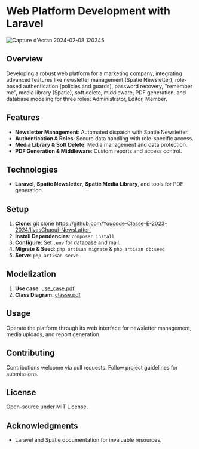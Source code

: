 # Web Platform Development with Laravel

![Capture d'écran 2024-02-08 120345](https://github.com/Youcode-Classe-E-2023-2024/IlyasChaoui-NewsLatter/assets/144786151/4c23f66d-28af-4bf3-a23b-182ec0546573)

## Overview
Developing a robust web platform for a marketing company, integrating advanced features like newsletter management (Spatie Newsletter), role-based authentication (policies and guards), password recovery, "remember me", media library (Spatie), soft delete, middleware, PDF generation, and database modeling for three roles: Administrator, Editor, Member.

## Features
- **Newsletter Management**: Automated dispatch with Spatie Newsletter.
- **Authentication & Roles**: Secure data handling with role-specific access.
- **Media Library & Soft Delete**: Media management and data protection.
- **PDF Generation & Middleware**: Custom reports and access control.

## Technologies
- **Laravel**, **Spatie Newsletter**, **Spatie Media Library**, and tools for PDF generation.

## Setup
1. **Clone**: git clone https://github.com/Youcode-Classe-E-2023-2024/IlyasChaoui-NewsLatter`
2. **Install Dependencies**: `composer install`
3. **Configure**: Set `.env` for database and mail.
4. **Migrate & Seed**: `php artisan migrate` & `php artisan db:seed`
5. **Serve**: `php artisan serve`

## Modelization
1. **Use case**: [use_case.pdf](https://github.com/Youcode-Classe-E-2023-2024/IlyasChaoui-NewsLatter/files/14208237/use_case.pdf)
2. **Class Diagram**: [classe.pdf](https://github.com/Youcode-Classe-E-2023-2024/IlyasChaoui-NewsLatter/files/14208239/classe.pdf)

## Usage
Operate the platform through its web interface for newsletter management, media uploads, and report generation.

## Contributing
Contributions welcome via pull requests. Follow project guidelines for submissions.

## License
Open-source under MIT License.

## Acknowledgments
- Laravel and Spatie documentation for invaluable resources.
